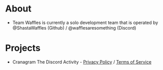 # About
- Team Waffles is currently a solo development team that is operated by @ShastaWaffles (Github) / @wafflesaresomething (Discord)

# Projects
- Cranagram The Discord Activity - [Privacy Policy](https://shastawaffles.github.io/team-waffles/discord-cranagram-privacy-policy.html) / [Terms of Service](discord-cranagram-terms-of-service.html)
